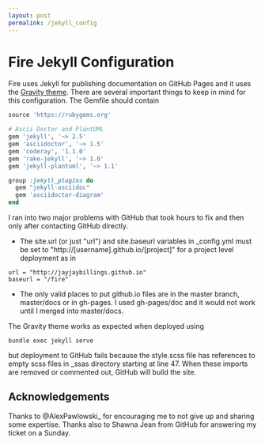 ```yaml
---
layout: post
permalink: /jekyll_config
---
```

Fire Jekyll Configuration
=

Fire uses Jekyll for publishing documentation on GitHub Pages and it uses the
[Gravity theme](1). There are several important things to keep in
mind for this configuration. The Gemfile should contain

```ruby
source 'https://rubygems.org'

# Ascii Doctor and PlantUML
gem 'jekyll', '~> 2.5'
gem 'asciidoctor', '~> 1.5'
gem 'coderay', '1.1.0'
gem 'rake-jekyll', '~> 1.0'
gem 'jekyll-plantuml', '~> 1.1' 

group :jekyll_plugins do
  gem "jekyll-asciidoc"
  gem 'asciidoctor-diagram' 
end
```

I ran into two major problems with GitHub that took hours to fix and then only
after contacting GitHub directly.

- The site.url (or just "url") and site.baseurl variables in _config.yml must be set to 
"http://[username].github.io/[project]" for a project level deployment as in

```
url = "http://jayjaybillings.github.io"
baseurl = "/fire"
```

- The only valid places to put github.io files are in the master branch, master/docs
or in gh-pages. I used gh-pages/doc and it would not work until I merged
into master/docs.

The Gravity theme works as expected when deployed using

```shell
bundle exec jekyll serve
```

but deployment to GitHub fails because the style.scss file has references to
empty scss files in _ssas directory starting at line 47. When these imports
are removed or commented out, GitHub will build the site. 

Acknowledgements
--

Thanks to @AlexPawlowski_ for encouraging me to not give up and sharing some expertise.
Thanks also to Shawna Jean from GitHub for answering my ticket on a Sunday.

[1]: http://hemangsk.github.io/Gravity/
